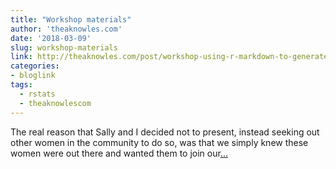 ```yaml
---
title: "Workshop materials"
author: 'theaknowles.com'
date: '2018-03-09'
slug: workshop-materials
link: http://theaknowles.com/post/workshop-using-r-markdown-to-generate-summary-reports-and-manuscripts/
categories:
- bloglink
tags:
  - rstats
  - theaknowlescom
---
```


The real reason that Sally and I decided not to present, instead seeking out other women in the community to do so, was that we simply knew these women were out there and wanted them to join our[... <i class="fas fa-external-link-alt"></i>](http://theaknowles.com/post/workshop-using-r-markdown-to-generate-summary-reports-and-manuscripts/)

